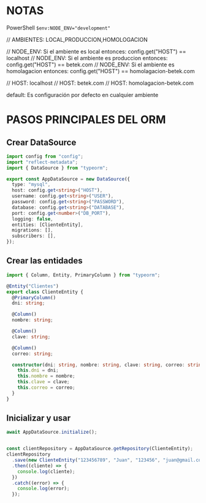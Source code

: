 # NOTAS

PowerShell
```$env:NODE_ENV="development" ```

// AMBIENTES: LOCAL,PRODUCCION,HOMOLOGACION 

// NODE_ENV: Si el ambiente es local entonces: config.get("HOST") == localhost
// NODE_ENV: Si el ambiente es produccion entonces: config.get("HOST") == betek.com
// NODE_ENV: Si el ambiente es homolagacion entonces: config.get("HOST") == homolagacion-betek.com

// HOST: localhost
// HOST: betek.com
// HOST: homolagacion-betek.com

 default: Es configuración por defecto en cualquier ambiente

# PASOS PRINCIPALES DEL ORM

## Crear DataSource

```ts
import config from "config";
import "reflect-metadata";
import { DataSource } from "typeorm";

export const AppDataSource = new DataSource({
  type: "mysql",
  host: config.get<string>("HOST"),
  username: config.get<string>("USER"),
  password: config.get<string>("PASSWORD"),
  database: config.get<string>("DATABASE"),
  port: config.get<number>("DB_PORT"),
  logging: false,
  entities: [ClienteEntity],
  migrations: [],
  subscribers: [],
});
```

## Crear las entidades

```ts
import { Column, Entity, PrimaryColumn } from "typeorm";

@Entity("Clientes")
export class ClienteEntity {
  @PrimaryColumn()
  dni: string;

  @Column()
  nombre: string;

  @Column()
  clave: string;

  @Column()
  correo: string;

  constructor(dni: string, nombre: string, clave: string, correo: string) {
    this.dni = dni;
    this.nombre = nombre;
    this.clave = clave;
    this.correo = correo;
  }
}
```

## Inicializar y usar

```ts
await AppDataSource.initialize();


const clientRepository = AppDataSource.getRepository(ClienteEntity);
clientRepository
  .save(new ClienteEntity("123456789", "Juan", "123456", "juan@gmail.com"))
  .then((cliente) => {
    console.log(cliente);
  })
  .catch((error) => {
    console.log(error);
  });
```
